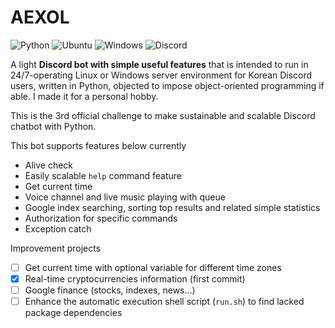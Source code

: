 # AEXOL


![Python](https://img.shields.io/badge/python-3670A0?style=for-the-badge&logo=python&logoColor=ffdd54)
![Ubuntu](https://img.shields.io/badge/Ubuntu-E95420?style=for-the-badge&logo=ubuntu&logoColor=white)
![Windows](https://img.shields.io/badge/Windows-0078D6?style=for-the-badge&logo=windows&logoColor=white)
![Discord](https://img.shields.io/badge/Discord-%235865F2.svg?style=for-the-badge&logo=discord&logoColor=white)
 
A light **Discord bot with simple useful features** that is intended to run in 24/7-operating Linux or Windows server environment for Korean Discord users, written in Python, objected to impose object-oriented programming if able. I made it for a personal hobby.

This is the 3rd official challenge to make sustainable and scalable Discord chatbot with Python.

This bot supports features below currently
 - Alive check
 - Easily scalable `help` command feature
 - Get current time
 - Voice channel and live music playing with queue
 - Google index searching, sorting top results and related simple statistics
 - Authorization for specific commands
 - Exception catch


Improvement projects
 - [ ] Get current time with optional variable for different time zones
 - [x] Real-time cryptocurrencies information (first commit)
 - [ ] Google finance (stocks, indexes, news...)
 - [ ] Enhance the automatic execution shell script (`run.sh`) to find lacked package dependencies
